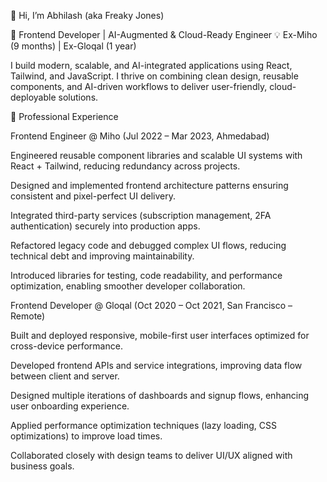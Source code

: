 👋 Hi, I’m Abhilash (aka Freaky Jones)

🚀 Frontend Developer | AI-Augmented & Cloud-Ready Engineer
💡 Ex-Miho (9 months) | Ex-Gloqal (1 year)

I build modern, scalable, and AI-integrated applications using React, Tailwind, and JavaScript. I thrive on combining clean design, reusable components, and AI-driven workflows to deliver user-friendly, cloud-deployable solutions.

💼 Professional Experience

Frontend Engineer @ Miho (Jul 2022 – Mar 2023, Ahmedabad)

Engineered reusable component libraries and scalable UI systems with React + Tailwind, reducing redundancy across projects.

Designed and implemented frontend architecture patterns ensuring consistent and pixel-perfect UI delivery.

Integrated third-party services (subscription management, 2FA authentication) securely into production apps.

Refactored legacy code and debugged complex UI flows, reducing technical debt and improving maintainability.

Introduced libraries for testing, code readability, and performance optimization, enabling smoother developer collaboration.

Frontend Developer @ Gloqal (Oct 2020 – Oct 2021, San Francisco – Remote)

Built and deployed responsive, mobile-first user interfaces optimized for cross-device performance.

Developed frontend APIs and service integrations, improving data flow between client and server.

Designed multiple iterations of dashboards and signup flows, enhancing user onboarding experience.

Applied performance optimization techniques (lazy loading, CSS optimizations) to improve load times.

Collaborated closely with design teams to deliver UI/UX aligned with business goals.
